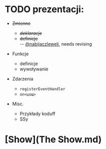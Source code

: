 TODO prezentacji:
=================

* <s>Zmienne</s>
	- <s>*deklaracje*</s>
	- <s>definicje</s>
<br />-- [@nabijaczleweli](https://github.com/nabijaczleweli), needs revising

* Funkcje
	- definicje
	- wywoływanie

* Zdarzenia
	- `registerEventHandler`
	- `on<цощ>`

* Misc.
	- Przykłady koduff
	- SSy

[Show](The Show.md)
===================
